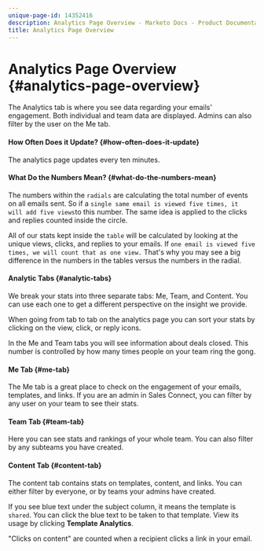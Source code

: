 ```yaml
---
unique-page-id: 14352416
description: Analytics Page Overview - Marketo Docs - Product Documentation
title: Analytics Page Overview
---
```


# Analytics Page Overview {#analytics-page-overview}

The Analytics tab is where you see data regarding your emails' engagement. Both individual and team data are displayed. Admins can also filter by the user on the Me tab.

#### How Often Does it Update? {#how-often-does-it-update}

The analytics page updates every ten minutes.

#### What Do the Numbers Mean? {#what-do-the-numbers-mean}

The numbers within the `radials` are calculating the total number of events on all emails sent. So if a `single same email is viewed five times, it will add five views`to this number. The same idea is applied to the clicks and replies counted inside the circle.

All of our stats kept inside the `table` will be calculated by looking at the unique views, clicks, and replies to your emails. If `one email is viewed five times, we will count that as one view.` That's why you may see a big difference in the numbers in the tables versus the numbers in the radial.

#### Analytic Tabs {#analytic-tabs}

We break your stats into three separate tabs: Me, Team, and Content. You can use each one to get a different perspective on the insight we provide.

When going from tab to tab on the analytics page you can sort your stats by clicking on the view, click, or reply icons.

In the Me and Team tabs you will see information about deals closed. This number is controlled by how many times people on your team ring the gong.

#### Me Tab {#me-tab}

The Me tab is a great place to check on the engagement of your emails, templates, and links. If you are an admin in Sales Connect, you can filter by any user on your team to see their stats.

#### Team Tab {#team-tab}

Here you can see stats and rankings of your whole team. You can also filter by any subteams you have created.

#### Content Tab {#content-tab}

The content tab contains stats on templates, content, and links. You can either filter by everyone, or by teams your admins have created.

If you see blue text under the subject column, it means the template is `shared`. You can click the blue text to be taken to that template. View its usage by clicking **Template Analytics**.

"Clicks on content" are counted when a recipient clicks a link in your email.
